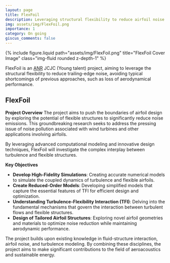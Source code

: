 ```yaml
---
layout: page
title: FlexFoil
description: Leveraging structural flexibility to reduce airfoil noise
img: assets/img/FlexFoil.png
importance: 1
category: On going
giscus_comments: false
---
```


<div class="row justify-content-sm-center">
  <div class="col-sm-8 mt-3 mt-md-0"  max-width="300px"    max-height="150px" >
    {% include figure.liquid path="assets/img/FlexFoil.png" title="FlexFoil Cover Image" class="img-fluid rounded z-depth-1" %}
  </div>
</div>




FlexFoil is an [ANR](https://www.anr.fr) JCJC (Young talent) project, aiming to leverage the structural flexibility to reduce trailing-edge noise, avoiding typical shortcomings of previous approaches, such as loss of aerodynamical performance.
 
## **FlexFoil**

**Project Overview**
The project aims to push the boundaries of airfoil design by exploring the potential of flexible structures to significantly reduce noise emissions. This groundbreaking research seeks to address the pressing issue of noise pollution associated with wind turbines and other applications involving airfoils.

By leveraging advanced computational modeling and innovative design techniques, FlexFoil will investigate the complex interplay between turbulence and flexible structures. 


**Key Objectives**

* __Develop High-Fidelity Simulations__: Creating accurate numerical models to simulate the coupled dynamics of turbulence and flexible airfoils.
* __Create Reduced-Order Models__: Developing simplified models that capture the essential features of TFI for efficient design and optimization.
* __Understanding Turbulence-Flexibility Interaction (TFI)__: Delving into the fundamental mechanisms that govern the interaction between turbulent flows and flexible structures.
* __Design of Tailored Airfoil Structures__: Exploring novel airfoil geometries and materials to optimize noise reduction while maintaining aerodynamic performance.

The project builds upon existing knowledge in fluid-structure interaction, airfoil noise, and turbulence modeling. By combining these disciplines, the project aims to make significant contributions to the field of aeroacoustics and sustainable energy.

